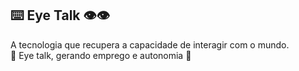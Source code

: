 ## ⌨️ Eye Talk 👁️👁️
A tecnologia que recupera a capacidade de interagir com o mundo. <br>
🚀 Eye talk, gerando emprego e autonomia 🚀

